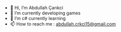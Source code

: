 - 👋 Hi, I’m Abdullah Çarıkci
- 👀 I’m currently developing games
- 🌱 I’m c# currently learning
- 📫 How to reach me : abdullah.crkci15@gmail.com



